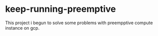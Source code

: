 # keep-running-preemptive
This project i begun to solve some problems with preempptive compute instance on gcp.
